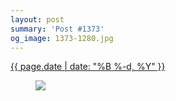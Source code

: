 ```yaml
---
layout: post
summary: 'Post #1373'
og_image: 1373-1280.jpg
---
```


<div class="post">
 <time>
  <a href="/1373">
   {{ page.date | date: "%B %-d, %Y" }}
  </a>
 </time>
 <a href="/1373">
  <figure data-taken="5/10/2021">
   <img sizes="(min-width: 700px) 50vw, calc(100vw - 2rem)" src="{{ site.assets_url }}/1373-640.jpg" srcset="{{ site.assets_url }}/1373-320.jpg 320w, {{ site.assets_url }}/1373-640.jpg 640w, {{ site.assets_url }}/1373-960.jpg 960w, {{ site.assets_url }}/1373-1280.jpg 1280w"/>
  </figure>
 </a>
</div>
